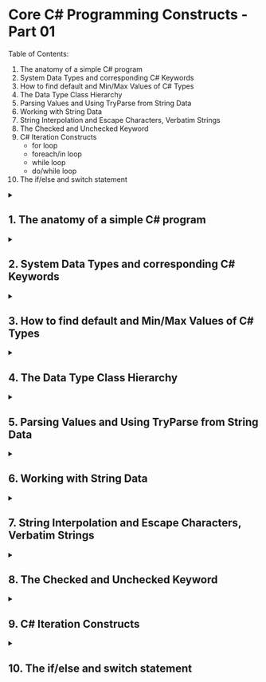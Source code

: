 # Core C# Programming Constructs - Part 01
Table of Contents:
1. The anatomy of a simple C# program
2. System Data Types and corresponding C# Keywords
3. How to find default and Min/Max Values of C# Types
4. The Data Type Class Hierarchy
5. Parsing Values and Using TryParse from String Data
6. Working with String Data
7. String Interpolation and Escape Characters, Verbatim Strings
8. The Checked and Unchecked Keyword
9. C# Iteration Constructs
   - for loop
   - foreach/in loop
   - while loop
   - do/while loop
10. The if/else and switch statement

<details>
<summary>

## 1. The anatomy of a simple C# program
</summary>
<p>
C# demands that all program logic be contained within a type definition. (type is a general term referring to a member of the set, class, interface, structure, enumeration, delegate).

Unlike many other languages, in C#, it is not possible to craete global functions or global points of data. Rather, all data members and all methods must be contained within a type definition.

<quote>**Note:** C# is a case-sensitive programming language. Therefore, Main is not the same as main, and Readline is not the same as Readline.

Be aware that all C# keywords are lowercase, e.g., public, lock, class, dynamic while namespaces, types and member names begin (by convention) with initial Capital letter and have capitalized the first letter of any embedded words, e.g., Console.WriteLine, System.Windows, MessageBox, System.Data.SqlClient.
</quote>

<quote>**Sample C# Method**

```csharp
class Program
{
    static void Main(string[] args)
    {
        //Comment
        Console.WriteLine($"This is my first line of code");
        Console.ReadLine();
    }
}
```
</p>
</details>

<details>
<summary>

## 2. System Data Types and corresponding C# Keywords
</summary>
<p>

| C# Shorthand | CLS Compliant | System Type | Range | Meaning in Life |
| -- | -- | -- | -- | -- |
| bool | Yes | Boolean | true or false | Represents truth or falsity |
| sbyte | No | SByte | -128 to 127 | Signed 8-bit number |
| byte | Yes | Byte | 0 to 255 | Unsigned 8-bit number | 
| short | Yes | Int16 | -35768 to 32767 | Signed 16-bit number |
| ushort | No | UInt16 | 0 to 65535 | Unsigned 16-bit number |
| int | Yes | Int32 | -2.147.483.648 to 2.147.483.647 | Signed 32-bit number |
| uint | No | UInt32 | 0 to 4.294.967.295 | Unsigned 32-bit number |
| long | Yes | Int64 | -9.223.372.036.854.755.808 to 9.223.372.036.854.755.807 | Signed 64-bit number |
| ulong | No | UInt64 | 0 to 18.446.744.073.709.551.615 | Unsigned 64-bit number |
| char | Yes | Char | U+0000 to U+ffff | Single 16-bit Unicode character |
| float | Yes | Single | -3.4 10<sup>38</sup> to 3.4 10<sup>38</sup> | 32-bit floating-point number |
| double | Yes | Double | +/- 5.0 10<sup>-324</sup> to +/-1.7 10<sup>308</sup> | 64-bit floating-point number |
| decimal | Yes | Decimal | (-7.9 x 10<sup>28</sup> to 7.9 x 10<sup>28</sup>/10<sup>0 to 28</sup> | 128-bit signed number)
| string | Yes | String | Limited by system memory | Represents a set of Unicode characters |
| object | Yes | Object | Can store any data type in an object variable | The base class of all types in .Net universe
</p>    
</details>

<details>
<summary>

## 3. How to find default and Min/Max Values of C# Types
</summary>
<p>

```csharp
//Min & Max Value of Numeric Types:

Console.WriteLine($"sbyte, Min: {sbyte.MinValue}, Max: {sbyte.MaxValue}");
Console.WriteLine($"byte, Min: {byte.MinValue}, Max: {byte.MaxValue}");
Console.WriteLine($"short, Min: {short.MinValue}, Max: {short.MaxValue}");
Console.WriteLine($"ushort, Min: {ushort.MinValue}, Max: {ushort.MaxValue}");
Console.WriteLine($"int, Min: {int.MinValue}, Max: {int.MaxValue}");
Console.WriteLine($"uint, Min: {int.MinValue}, Max: {int.MaxValue}");
Console.WriteLine($"long, Min: {long.MinValue}, Max: {long.MaxValue}");
Console.WriteLine($"ulong, Min: {ulong.MinValue}, Max: {ulong.MaxValue}");
Console.WriteLine($"float, Min: {float.MinValue}, Max: {float.MaxValue}");
Console.WriteLine($"double, Min: {double.MinValue}, Max: {double.MaxValue}");
Console.WriteLine($"decimal, Min: {decimal.MinValue}, Max: {decimal.MaxValue}");
Console.WriteLine($"double: Negative Infinity: {double.NegativeInfinity}, Positive Infinity: {double.PositiveInfinity}");
```

The following table shows the default values of C# types:

| Type | Default Value |
| -- | -- |
| Any reference type  | null |
| Any  | built-in integral numeric type	0 (zero) |
| Any  | built-in floating-point numeric type	0 (zero) |
| bool | false |
| char  | '\0' (U+0000) |
| enum | value produced by the expression (E)0, where E is the enum identifier. |
| struct | The value produced by setting all value-type fields to their default values and all reference-type fields to null. |
| Any nullable value type | An instance for which the HasValue property is false and the Value property is undefined. That default value is also known as the null value of a nullable value type. |


```csharp
int x = default;
Console.WriteLine($"Default value of x: {x}"); // 0
```

**Note:** 
1. Be aware that it is a compiler error to make use of a local variable before assigning an initial value. It is good practice to assign an initial value to your local data points at the time of declaration.
2. Since 7.1, the default literal assigns a variable the default value for its data type. This works for standard data types as well as custom classes and generic types.
3. All intrinsic data types support what is known as a default constructor. This feature allows you to create a variable using the new keyword, which automatically sets the variable to its default value;
    - bool variables are set to false
    - Numeric data is set to 0/0.0
    - char variables are set to single empty character
    - BigInteger variables are set to 0
    - DateTime variables are set to 1/1/0001 12:00:00 AM
    - Object references (including strings) are set to null
</p>    
</details>

<details>
<summary>

## 4. The Data Type Class Hierarchy
</summary>
<p>

**Notes:**
- Each type ultimately derives from System.Object which defines a set of methods (e.g., ToString(), Equals(), GetHashCode()) common to all types in the .Net Core base class libraries.
- Many numerical data types derives from a class named System.ValueTypes.
- ValueTypes are automatically allocated on the Stack.
- Types that do not have System.ValueType in their inheritance chain (such as System.Type, System.String, System.Array, System.Exception and System.Delegate) are not allocated on the stack but on the garbage-collected heap.

```mermaid
classDiagram
class UInt16
class UInt32
class UInt64
class Void
class DateTime
class Guid
class TimeSpan
class Single
class Boolean
class Byte
class Char
class Decimal
class Double
class Int16
class Int32
class Int64
class SByte
class Value_Type
class Type
class String
class Array
class Exception
class Delegate
class MulticastDelegate
class Object
Value_Type<|--UInt16
Value_Type<|--UInt32
Value_Type<|--UInt64
Value_Type<|--Void
Value_Type<|--DateTime
Value_Type<|--Guid
Value_Type<|--TimeSpan
Value_Type<|--Single
Value_Type<|--Boolean
Value_Type<|--Byte
Value_Type<|--Char
Value_Type<|--Decimal
Value_Type<|--Double
Value_Type<|--Int16
Value_Type<|--Int32
Value_Type<|--Int64
Value_Type<|--SByte
Object<|--Value_Type
Object<|--Type
Object<|--String
Object<|--Array
Object<|--Exception
Object<|--Delegate
Delegate<|--MulticastDelegate
```
</p>
</details>

<details>
<summary>

## 5. Parsing Values and Using TryParse from String Data
</summary>
<p>
- The .Net Core data types provide the ability to generate a variable of their underlying type given a textual equivalent by parsing.

```csharp
string vInt = "1055";
string vBool = "false";
string vDouble = "99,456498";

Console.WriteLine($"Value in int: {int.Parse(vInt)}");
Console.WriteLine($"Value in bool: {bool.Parse(vBool)}");
Console.WriteLine($"Value in double: {double.Parse(vDouble)}");
```

- One issue with the preceding code is that an exception will be thrown if the string cannot be cleanly converted to the correct data type. 

For example:
```csharp
bool b = bool.Parse("Hello");
```

The TryParse() statement takes an out parameter and returns bool if the parsing is successful. 

For Example:
```csharp
if (bool.TryParse("Hello", out bool b))
    Console.WriteLine($"Value of b: {b}");
else
    Console.WriteLine("Hello cannot be converted to boolean");
```
</p>
</details>


<details>
<summary>

## 6. Working with String Data
</summary>
<p>

System.String provides a number of method you would expect from such a utility class, including methods that return the length of the character data.

| String Member | Meaning in Life |
| -- | -- |
| Length | This property returns the length of the current string.|
| Compare | This static method compares two strings.|
| Contains | This method determines whether a string contains a specific substring.|
| Equals | The method tests whether two string objects contain identical character data|
| Format | This static method formats a string using other primitives.|
| Insert | This method inserts a string within a given string.|
| PadLeft / PadRight| This methods are used to pad a string with some characters.|
| Remove / Replace | These methods are used to receive a copy of a string with modifications.|
| Split | The method returns a String Array containing the substrings in this instance that are delimited by elements of a specified char array or string array.|
| Trim | The method removes all occurrences of a set of specified characters from the beginning and end of the current string.|
| ToUpper / ToLower |  These methods create a copy of the current string in uppercase or lowercase format, respectively.|

Examples:
```csharp
string vString = "One of the most important days of the century.";
string vString2 = "One of the most important days of the century";

//Length

//46
Console.WriteLine($"Length of the string is: {vString.Length}");
//1 - > Not Identical, vString is longer than vString2.
Console.WriteLine($"Comparison of vString and vString2: {string.Compare(vString, vString2)}");
//-1 - > Not Identical, vString2 is shorted than vString. 
Console.WriteLine($"Comparison of vString2 and vString: {string.Compare(vString2, vString)}");
//0 - > Identical
Console.WriteLine($"Comparison of vstring and vString: {string.Compare(vString, vString)}"); 
//1 - > Not Identical, vString is longer than vString2.
Console.WriteLine($"Comparison of vString and vString2: {vString.CompareTo(vString2)}"); 
```
</p>
</summary>
</details>

<details>
<summary>

## 7. String Interpolation and Escape Characters, Verbatim Strings
</summary>
<p>

| Character | Meaning in Life |
| -- | -- |
| \' | Inserts a single quote into a string literal |
| \" | Inserts a double quote into a string literal |
| \\ | Inserts a backslash into a string literal. This can be quite helpful when defining file or network paths. |
| \a | Triggers a system alert |
| \n | Inserts a new line |
| \r | Inserts a carriage return |
| \t | Inserts a horizontal tab into the string literal |

## String Interpolation

1. String.Format can be used for String Interpolation.

Example: 
```csharp
int age = 4;
string name = "Seha";
string greeting = string.Format("Hello {0} you are {1} years old.", name, age);
```

2. $ sign can be used for String Interpolation.

Example:
```csharp
int age = 4;
string name = "Seha";
string greeting = $"Hello {name} you are {age} year old.";
```

## Verbatim Strings

When you prefix a string literal with the @ symbol, you have created what is termed a **verbatim string**. 

Using verbatim strings, you disable the processing of a literal's escape characters and print out a string as is. This can be most useful when working with strings representing directory and network paths.

Example: 
```csharp
Console.WriteLine(@"C:\MyApp\Seha\Executable.exe");
string myLongString = @"This is a very 
    very long
        string that I can give you an example of.";

Console.WriteLine(myLongString);
```

Verbatim string can also be interpolated string, by specifying both the interpolation operator ($) and the verbatim operator (@).

Example: 
```csharp
string interp = "interpolation";
string myLongString2 = $@"This is a very 
    very 
        long string with {interp}";
```

## Strings and Equality
The C# equality operators by default perform a case-sensitive, culture-sensitive, character-by-character equality test on string objects.

One of the interesting aspects of System.String is that after you assign object with its initial value, the character data cannot be changed. You are always reassigning strings to new values and because the System.String type defines a number of method that appear to modify the character data in one way or another.

```csharp
Console.WriteLine("=> String equality");
string s1 = "Hello!";
string s2 = "Yo!";

Console.WriteLine($"s1 = {s1}");
Console.WriteLine($"s2 = {s2}");
Console.WriteLine();

//False
Console.WriteLine($"s1 == s2, {s1 == s2}");
//True
Console.WriteLine($"s1 == s1, {s1 == s1}");
//True
Console.WriteLine($"s1 == Hello!: {s1 == "Hello!"}");
//False
Console.WriteLine($"s1 == hello!: {s1 == "hello!"}");
//False
Console.WriteLine($"s1.Equals(s2): {s1.Equals(s2)}");
//False
Console.WriteLine($"Yo.Equals(s2): {"Yo".Equals(s2)}");
//True
Console.WriteLine($"s1.Equals(s1): {s1.Equals(s1)}");
```
</p>
</details>

<details>
<summary>

## 8. The Checked and Unchecked Keyword
</summary>
<p>

The **checked** and **unchecked** statements specify the overflow-checking context for integral-type arithmetic operations and conversions. 

Example - 1:
In the case of addition it wraps from the maximum value to the minimum value. The following example shows both the same operation in both a checked and unchecked context.
```csharp
uint a = uint.MaxValue;

unchecked
{
    Console.WriteLine(a + 1);  // output: 0
}

try
{
    checked
    {
        Console.WriteLine(a + 1);
    }
}
catch (OverflowException e)
{
    Console.WriteLine(e.Message);  // output: Arithmetic operation resulted in an overflow.
}
```

Example -2:
To specify the overflow-checking context for an expression, you can also use the checked and unchecked operators, as the following example shows.

```csharp
double a = double.MaxValue;

int b = unchecked((int)a);
Console.WriteLine(b);  // output: -2147483648

try
{
    b = checked((int)a);
}
catch (OverflowException e)
{
    Console.WriteLine(e.Message);  // output: Arithmetic operation resulted in an overflow.
}
```
</p>
</details>

<details>
<summary>

## 9. C# Iteration Constructs
</summary>
<p>

## The for Loop
A basic for loop

```csharp
for (int i = 0; i<10;i++)
{
    Console.WriteLine($"Current iterator index is: {i}");
}
```

## The foreach Loop
The C# foreach keyword allows you to iterate over all items in a container without the need to test for an upper limit.

```csharp
string[] carTypes = {"Ford", "Tesla", "Honda"};

foreach(string car in carTypes)
{
    Console.WriteLine($"Current Car is: {car}");
}
```

## The while and do/while Looping Constructs

```csharp
string userIsDone = "";

while (userIsDone != "Yes")
{
    Console.WriteLine("Please yes to cancel while loop (Yes/No)");
    userIsDone = Console.ReadLine();
}
```
</p>
</details>

<details>
<summary>

## 10. The if/else and switch statement
</summary>
<p>

- ## Basic if/else statement
Basic Syntax:

```csharp
if (condition) //true
{

}
else //false
{

}
```
## Equality and Relational Operators

| C# Equality/Relational Operator | Example Usage | Meaning of Life |
| -- |-- | -- |
| == | if (age == 30) | Returns true only if each expression is the same |
| != | if (age != 30) | Returns true only if each expression is different |
| <  | if (age < 30)  | Returns true if age is less than 30 |
| >  | if (age > 30)  | Returns true if age is greater than 30 |
| <= | if (age <= 30) | Returns true if age is less or equal to 30. |
| >= | if (age >= 30) | Returns true if age is greater or equal to 30. |

- ## if/else with Pattern Matching (7.0)

- ## Conditional Operator (7.2)

Syntax: condition ? first_expression : second_expression;

Example:
```csharp
int age = 30;

```
**Notes:** 
- Both types of first and second expression must be the same.
- The conditional operator can be used only in assigment statements.
- The conditional operator can be used to return a reference to the result of the condition:

Example:
```csharp
var smallArray = new int[] {1,2,3,4,5};
var largeArray = new int[] {10,20,30,40,50};

int index = 7;
ref int refValue = ref ((index<5) ? ref smallArray[index] : ref largeArray[index-t]);
```

- ## Logical Operators

| Operator | Example | Meaning in Life |
| -- | -- | -- |
| && | if (age == 30 && name == "Fred) | AND operator. Returns true if all expressions are true | 
| \|\| | if (age == 30 \|\| name == "Fred") | OR operator. Returns true if one of the expression is true |
| ! | if (!myBool) | NOT operator. Return true if false, or false if true.

- ## The switch Statement

Example - 1:

```csharp

Console.WriteLine("1 for C#, 2 for VB.NET");
var input = Console.ReadLine();

var bInt = int.TryParse(input, out rInt);

if (bInt)
{
    switch (rInt)
    {
        case 1:
            Console.WriteLine($"C# has been selected");
            break;
        case 2:
            Console.WriteLine($"VB.NET has been selected");
            break;
        default:
            Console.WriteLine($"Nothing familiar has been selected");
            break;
    }
}
else
    Console.WriteLine($"Unable to parse value: {input}");

```

Example 2:
```csharp
Console.Write("Enter your favorite day of the week");
DayOfWeek favDay;

try
{
    favDay = (DayOfWeek) Enum.Parse(typeof(DayOfWeek), Console.ReadLine());
    switch (favDay)
    {
        case DayOfWeek.Sunday:
            Console.WriteLine("Sunday");
            break;
        case DayOfWeek.Monday:
            Console.WriteLine("Monday");
            break;
        case DayOfWeek.Tuesday:
            Console.WriteLine("Tuesday");
            break;
        case DayOfWeek.Wednesday:
            Console.WriteLine("Wednesday");
            break;
        case DayOfWeek.Thursday:
            Console.WriteLine("Thursday");
            break;
        case DayOfWeek.Friday:
            Console.WriteLine("Friday");
            break;
        case DayOfWeek.Saturday:
            Console.WriteLine("Saturday");
    }
}
catch (Exception ex)
{
    Console.WriteLine("Bad input");
}
```

- ## Switch Statement Pattern Matching (7.0)

Example - 1:
```csharp
Console.WriteLine("1 [Integer(5)], 2 [String(\"Hi\")], 3 [Decimal(2.5)]");
Console.WriteLine("Please choose an option");
string userChoice = Console.ReadLine();
object choice ;

switch (userChoice)
{
    case "1":
        choice = 5;
        break;
    case "2"
        choice = "Hi";
        break;
    case "3":
        choice = 2.5;
        break;
    default:
        choice = 5;
        break;
}

switch (choice)
{
    case int i:
        Console.WriteLine("Integer");
        break;
    case string s:
        Console.WriteLine("String");
        break;
    case decimal d:
        Console.WriteLine("Decimal");
        break;
    default:
        Console.WriteLine("Something else");
        break;
}
```

Example - 2:
```csharp
Console.WriteLine("1 for C#, 2 for VB");
Console.WriteLine("Please pick your langauge preference");
object langChoice = Console.ReadLine();
var choice = int.TryParse(langChoice.ToString(), out outLangChoice) ? outLangChoice: langChoice;

switch (choice)
{
    case int i when i == 1:
        Console.WriteLine($"C# has been selected");
        break;
    case int i when i = 2:
        Console.WriteLine($"VB has been selected");
    case string s when s.Equals("C#", StringComparison.OrdinalIgnoreCase);
        Console.WriteLine($"C# - 2 has been selected");
        break;
    default:
        Console.WriteLine("Unknown selection");
        break;
}
```
- ## 3 Switch Expression (8.0)

New in C#8 are switch expressions, allowing the assignment of a variable in concise statement.

Example - 1:
```csharp
switch (colorBand)
{
    case "Red":
        return "FF0000";
    case "Orange":
        return "FF7F00";
    default:
        return "FFFFFF";
}
```

This switch statement can be simplified with the following code block;
```csharp
var x = return switch (colorBand)
{
    "Red" => "FF0000",
    "Orange" => "FF7F00",
    _ => "FFFFFF"
};

```
Example - 2:
```csharp
Console.WriteLine($"Please enter weekday literal");
Console.WriteLine($"Day is : {GetDayEnum(Console.ReadLine())}");

static string GetDayEnum(string currentDay)
{
    bool bdayOfWeek = Enum.TryParse(typeof(DayOfWeek), currentDay, true, out object rDayOfWeek);

    if (bdayOfWeek)
    {
        return (DayOfWeek) rDayOfWeek switch
        {
            DayOfWeek.Monday => "Monday",
            DayOfWeek.Tuesday => "Tuesday",
            DayOfWeek.Wednesday => "Wednesday",
            DayOfWeek.Thursday => "Thursday",
            DayOfWeek.Friday => "Friday",
            DayOfWeek.Saturday => "Saturday",
            DayOfWeek.Sunday => "Sunday"
        };
    }
    else
        return "";
}
```
Example - 3 (Complex)
```csharp
static string RockPaperScissors(string first, string second)
{
    return (first, second) switch {
        ("rock", "paper") => "Paper wins",
        ("rock", "scissors") => "Rock wins",
        ("paper", "scissors") => "Scissors wins",
        ("paper", "rock") => "Paper wins",
        ("scissors", "rock") => "Rock wins",
        ("scissors", "paper") => "Scissors wins"
        (_, _) => "Tie"
    };
}
```
</p>
</details>
